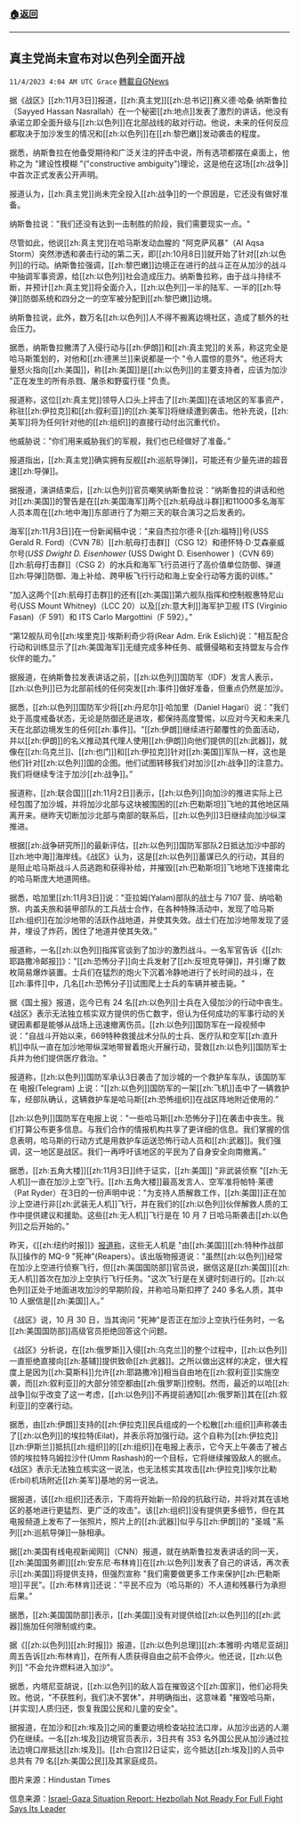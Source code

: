 ###  [:house:返回](README.md)
---


## 真主党尚未宣布对以色列全面开战
`11/4/2023 4:04 AM UTC Grace` [轉載自GNews](https://gnews.org/articles/1919713)

据《战区》[[zh:11月3日]]报道，[[zh:真主党]][[zh:总书记]]赛义德·哈桑·纳斯鲁拉（Sayyed Hassan Nasrallah）在一个秘密[[zh:地点]]发表了激烈的讲话，他没有承诺立即全面升级与[[zh:以色列]]在北部战线的敌对行动。他说，未来的任何反应都取决于加沙发生的情况和[[zh:以色列]]在[[zh:黎巴嫩]]发动袭击的程度。

据悉，纳斯鲁拉在他备受期待和广泛关注的抨击中说，所有选项都摆在桌面上，他称之为 "建设性模糊 "("constructive ambiguity")理论，这是他在这场[[zh:战争]]中首次正式发表公开声明。

报道认为，[[zh:真主党]]尚未完全投入[[zh:战争]]的一个原因是，它还没有做好准备。

纳斯鲁拉说："我们还没有达到一击制胜的阶段，我们需要现实一点。"

尽管如此，他说[[zh:真主党]]在哈马斯发动血腥的 "阿克萨风暴"（Al Aqsa Storm）突然渗透和袭击行动的第二天，即[[zh:10月8日]]就开始了针对[[zh:以色列]]的行动。纳斯鲁拉强调，[[zh:黎巴嫩]]边境正在进行的战斗正在从加沙的战斗中抽调军事资源，给[[zh:以色列]]社会造成压力。纳斯鲁拉称，由于战斗持续不断，并预计[[zh:真主党]]将全面介入，[[zh:以色列]]一半的陆军、一半的[[zh:导弹]]防御系统和四分之一的空军被分配到[[zh:黎巴嫩]]边境。

纳斯鲁拉说，此外，数万名[[zh:以色列]]人不得不搬离边境社区，造成了额外的社会压力。

据悉，纳斯鲁拉撇清了入侵行动与[[zh:伊朗]]和[[zh:真主党]]的关系，称这完全是哈马斯策划的，对他和[[zh:德黑兰]]来说都是一个 "令人震惊的意外"。他还将大量怒火指向[[zh:美国]]，称[[zh:美国]]是[[zh:以色列]]的主要支持者，应该为加沙 "正在发生的所有杀戮、屠杀和野蛮行径 "负责。

报道称，这位[[zh:真主党]]领导人口头上抨击了[[zh:美国]]在该地区的军事资产，称驻[[zh:伊拉克]]和[[zh:叙利亚]]的[[zh:美军]]将继续遭到袭击。他补充说，[[zh:美军]]将为任何针对他的[[zh:组织]]的直接行动付出沉重代价。

他威胁说："你们用来威胁我们的军舰，我们也已经做好了准备。”

报道指出，[[zh:真主党]]确实拥有反舰[[zh:巡航导弹]]，可能还有少量先进的超音速[[zh:导弹]]。

据报道，演讲结束后，[[zh:以色列]]官员嘲笑纳斯鲁拉说：“纳斯鲁拉的讲话和他对[[zh:美国]]的警告是在[[zh:美国海军]]两个[[zh:航母战斗群]]和11000多名海军人员本周在[[zh:地中海]]东部进行了为期三天的联合演习之后发表的。

海军[[zh:11月3日]]在一份新闻稿中说："来自杰拉尔德·R·[[zh:福特]]号(USS Gerald R. Ford)（CVN 78）[[zh:航母打击群]]（CSG 12）和德怀特·D·艾森豪威尔号(_USS_ _Dwight D. Eisenhower_ (USS Dwight D. Eisenhower )（CVN 69）[[zh:航母打击群]]（CSG 2）的水兵和海军飞行员进行了高价值单位防御、弹道[[zh:导弹]]防御、海上补给、跨甲板飞行行动和海上安全行动等方面的训练。”

“加入这两个[[zh:航母打击群]]的还有[[zh:美国]]第六舰队指挥和控制舰惠特尼山号(USS Mount Whitney)（LCC 20）以及[[zh:意大利]]海军护卫舰 ITS (Virginio Fasan)（F 591）和 ITS Carlo Margottini（F 592）。”

“第12舰队司令[[zh:埃里克]]·埃斯利奇少将(Rear Adm. Erik Eslich)说："相互配合行动和训练显示了[[zh:美国海军]]无缝完成多种任务、威慑侵略和支持盟友与合作伙伴的能力。”

据报道，在纳斯鲁拉发表讲话之前，[[zh:以色列]]国防军（IDF）发言人表示，[[zh:以色列]]已为北部前线的任何突发[[zh:事件]]做好准备，但重点仍然是加沙。

据悉，[[zh:以色列]]国防军少将[[zh:丹尼尔]]·哈加里（Daniel Hagari）说："我们处于高度戒备状态，无论是防御还是进攻，都保持高度警惕，以应对今天和未来几天在北部边境发生的任何[[zh:事件]]。"[[zh:伊朗]]继续进行颠覆性的负面活动，并以[[zh:伊朗]]的名义推动其代理人使用[[zh:伊朗]]向他们提供的[[zh:武器]]，就像在[[zh:乌克兰]]、[[zh:也门]]和[[zh:伊拉克]]针对[[zh:美国]]军队一样，这也是他们针对[[zh:以色列]]国的企图。他们试图转移我们对加沙[[zh:战争]]的注意力。我们将继续专注于加沙[[zh:战争]]。”

报道称，[[zh:联合国]][[zh:11月2日]]表示，[[zh:以色列]]向加沙的推进实际上已经包围了加沙城，并将加沙北部与这块被围困的[[zh:巴勒斯坦]]飞地的其他地区隔离开来。继昨天切断加沙北部与南部的联系后，[[zh:以色列]]3日继续向加沙纵深推进。

根据[[zh:战争研究所]]的最新评估，[[zh:以色列]]国防军部队2日抵达加沙中部的[[zh:地中海]]海岸线。《战区》认为，这是[[zh:以色列]]蓄谋已久的行动，其目的是阻止哈马斯战斗人员逃跑和获得补给，并摧毁[[zh:巴勒斯坦]]飞地地下连接南北的哈马斯庞大地道网络。

据悉，哈加里[[zh:11月3日]]说："亚拉姆(Yalam)部队的战士与 7107 营、纳哈勒旅、内盖夫旅和装甲部队的工兵战士合作，在各种特殊活动中，发现了哈马斯[[zh:组织]]在加沙地带的活跃作战地道，并使其失效。战士们在加沙地带发现了竖井，埋设了炸药，困住了地道并使其失效。”

报道称，一名[[zh:以色列]]指挥官谈到了加沙的激烈战斗。一名军官告诉《[[zh:耶路撒冷邮报]]》："[[zh:恐怖分子]]向士兵发射了[[zh:反坦克导弹]]，并引爆了数枚简易爆炸装置。士兵们在猛烈的炮火下沉着冷静地进行了长时间的战斗，在[[zh:事件]]中，几名[[zh:恐怖分子]]试图爬上士兵的车辆并被击毙。"

据《国土报》报道，迄今已有 24 名[[zh:以色列]]士兵在入侵加沙的行动中丧生。《战区》表示无法独立核实双方提供的伤亡数字，但认为任何成功的军事行动的关键因素都是能够从战场上迅速撤离伤员。[[zh:以色列]]国防军在一段视频中说："自战斗开始以来，669特种救援战术分队的士兵、医疗队和空军[[zh:直升机]]中队一直在加沙地带纵深地带冒着炮火开展行动，营救[[zh:以色列]]国防军士兵并为他们提供医疗救治。"

报道称，[[zh:以色列]]国防军承认3日袭击了加沙城的一个救护车车队，该国防军在 电报(Telegram) 上说："[[zh:以色列]]国防军的一架[[zh:飞机]]击中了一辆救护车，经部队确认，这辆救护车是哈马斯[[zh:恐怖组织]]在战区阵地附近使用的.”

[[zh:以色列]]国防军在电报上说："一些哈马斯[[zh:恐怖分子]]在袭击中丧生。我们打算公布更多信息。与我们合作的情报机构共享了更详细的信息。我们掌握的信息表明，哈马斯的行动方式是用救护车运送恐怖行动人员和[[zh:武器]]。我们强调，这一地区是战区。我们一再呼吁该地区的平民为了自身安全向南撤离。”

据悉，[[zh:五角大楼]][[zh:11月3日]]终于证实，[[zh:美国]] "非武装侦察 "[[zh:无人机]]一直在加沙上空飞行。[[zh:五角大楼]]最高发言人、空军准将帕特·莱德（Pat Ryder）在3日的一份声明中说："为支持人质解救工作，[[zh:美国]]正在加沙上空进行非[[zh:武装无人机]]飞行，并在我们的[[zh:以色列]]伙伴解救人质的工作中提供建议和援助。这些[[zh:无人机]]飞行是在 10 月 7 日哈马斯袭击[[zh:以色列]]之后开始的。”

昨天，《[[zh:纽约时报]]》[报道称](https://www.nytimes.com/2023/11/02/world/middleeast/israel-hamas-gaza-hostages-us.html)，这些无人机是 "由[[zh:美国]][[zh:特种作战部队]]操作的 MQ-9 "死神"(Reapers）。该出版物报道说："虽然[[zh:以色列]]经常在加沙上空进行侦察飞行，但[[zh:美国国防部]]官员说，据信这是[[zh:美国]][[zh:无人机]]首次在加沙上空执行飞行任务。"这次飞行是在关键时刻进行的。[[zh:以色列]]正处于地面进攻加沙的早期阶段，并称哈马斯扣押了 240 多名人质，其中 10 人据信是[[zh:美国]]人。”

《战区》说，10 月 30 日，当其询问 "死神"是否正在加沙上空执行任务时，一名[[zh:美国国防部]]高级官员拒绝回答这个问题。

《战区》分析说，在[[zh:俄罗斯]]入侵[[zh:乌克兰]]的整个过程中，[[zh:以色列]]一直拒绝直接向[[zh:基辅]]提供致命[[zh:武器]]。之所以做出这样的决定，很大程度上是因为[[zh:莫斯科]]允许[[zh:耶路撒冷]]相当自由地在[[zh:叙利亚]]实施空袭，而[[zh:叙利亚]]的大部分领空都由[[zh:俄罗斯]]控制。然而，最近的以哈[[zh:战争]]似乎改变了这一考虑，[[zh:以色列]]不再提前通知[[zh:俄罗斯]]其在[[zh:叙利亚]]的空袭行动。

据悉，由[[zh:伊朗]]支持的[[zh:伊拉克]]民兵组成的一个松散[[zh:组织]]声称袭击了[[zh:以色列]]的埃拉特(Eilat)，并表示将加强行动。这个自称为[[zh:伊拉克]][[zh:伊斯兰]]抵抗[[zh:组织]]的[[zh:组织]]在电报上表示，它今天上午袭击了被占领的埃拉特乌姆拉沙什(Umm Rashash)的一个目标，它将继续摧毁敌人的据点。《战区》表示无法独立核实这一说法，也无法核实其攻击[[zh:伊拉克]]埃尔比勒(Erbil)机场附近[[zh:美军]]基地的另一说法。

据报道，该[[zh:组织]]还表示，下周将开始新一阶段的抗敌行动，并将对其在该地区的基地进行更猛烈、更广泛的攻击"。该[[zh:组织]]没有提供更多细节，但在其电报频道上发布了一张照片，照片上的[[zh:武器]]似乎与[[zh:伊朗]]的 "圣城 "系列[[zh:巡航导弹]]一脉相承。

据[[zh:美国有线电视新闻网]]（CNN）报道，就在纳斯鲁拉发表讲话的同一天，[[zh:美国国务卿]][[zh:安东尼·布林肯]]在[[zh:以色列]]发表了自己的讲话，再次表示[[zh:美国]]将提供支持，但强烈宣称 "我们需要做更多工作来保护[[zh:巴勒斯坦]]平民"。[[zh:布林肯]]还说："平民不应为（哈马斯的）不人道和残暴行为承担后果。”

据悉，[[zh:美国国防部]]表示，[[zh:美国]]没有对提供给[[zh:以色列]]的[[zh:武器]]施加任何限制或约束。

据《[[zh:以色列]][[zh:时报]]》报道，[[zh:以色列总理]][[zh:本雅明·内塔尼亚胡]]周五告诉[[zh:布林肯]]，在所有人质获得自由之前不会停火。他还说，[[zh:以色列]] "不会允许燃料进入加沙"。

据悉，内塔尼亚胡说，[[zh:以色列]]的敌人旨在摧毁这个[[zh:国家]]，他们必将失败。他说，"不获胜利，我们决不罢休"，并明确指出，这意味着 "摧毁哈马斯，\[并实现\]人质归还，恢复我国公民和儿童的安全"。

据报道，在加沙和[[zh:埃及]]之间的重要边境检查站拉法口岸，从加沙出逃的人潮仍在继续。一名[[zh:埃及]]边境官员表示，3日共有 353 名外国公民从加沙通过拉法边境口岸抵达[[zh:埃及]]。[[zh:白宫]]2日证实，迄今抵达[[zh:埃及]]的人员中总共有 79 名[[zh:美国公民]]及其家庭成员。

图片来源：Hindustan Times

信息来源：[Israel-Gaza Situation Report: Hezbollah Not Ready For Full Fight Says Its Leader](https://www.thedrive.com/the-war-zone/israel-gaza-situation-report-hezbollah-not-ready-for-full-fight-says-its-leader)
